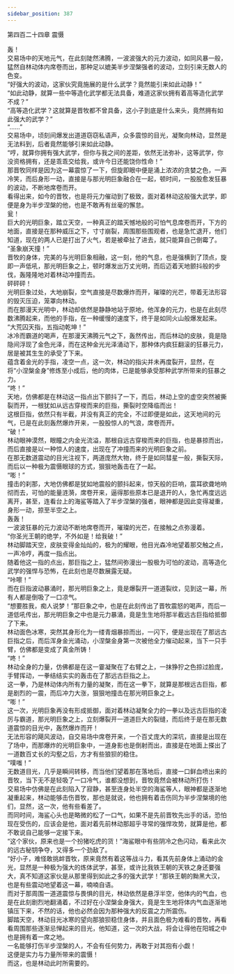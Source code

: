 ```yaml
---
sidebar_position: 387
---
```

 第四百二十四章 震慑


轰！  
交易场中的天地元气，在此刻陡然沸腾，一波波强大的元力波动，如同风暴一般，猛然自林动体内席卷而出，那种足以媲美半步涅槃强者的波动，立刻引来无数人的色变。  
“好强大的波动，这家伙究竟施展的是什么武学？竟然能引来如此动静！”  
“如此动静，就算一些中等造化武学都无法具备，难道这家伙拥有着高等造化武学不成？”  
“高等造化武学？这就算是晋牧都不曾具备，这小子到底是什么来头，竟然拥有如此强大的武学？”  
“……”  
交易场中，顷刻间爆发出道道窃窃私语声，众多震惊的目光，凝聚向林动，显然是无法料到，后者竟然能够引来如此动静。  
“哼，就算你拥有强大武学，但你与我之间的差距，依然无法弥补，这等武学，你没资格拥有，还是乖乖交给我，或许今日还能饶你性命！”  
那晋牧同样是因为这一幕震惊了一下，但旋即眼中便是涌上浓浓的贪婪之色，一声冷笑，而后身形一动，直接是与那光明巨象融合在一起，顿时间，一股股愈发狂暴的波动，不断地席卷而开。  
看得出来，如今的晋牧，也是将元力催动到了极致，面对着林动这般强大武学，即便是身为半步涅槃的他，也是不敢再有丝毫的懈怠。  
瓮！  
巨大的光明巨象，踏立天空，一种真正的踏天憾地般的可怕气息席卷而开，下方的地面，直接是在那种威压之下，寸寸崩裂，周围那些围观者，也是急忙退开，他们知道，现在的两人已是打出了火气，若是被牵扯了进去，就只能算自己倒霉了。  
“圣象崩天撞！”  
晋牧的身体，完美的与光明巨象相融，这一刻，他的气息，也是强横到了顶点，旋即一声低吼，那光明巨象之上，顿时爆发出万丈光明，而后迈着天地颤抖般的步伐，轰隆隆地对着林动冲撞而去。  
砰砰砰！  
光明巨象过处，大地崩裂，空气直接是尽数爆炸而开，璀璨的光芒，带着无法形容的毁灭压迫，笼罩向林动。  
而在那漫天光明中，林动却依然是静静地站于原地，他浑身的元力，也是在此刻尽数沸腾起来，而他的手指，在一种缓慢的速度下，终于是如同火山般爆发起来。  
“大荒囚天指，五指动乾坤！”  
冰冷而霸道的喝声，在那漫天沸腾元气之下，轰然传出，而后林动的皮肤，竟是隐隐间浮现了金色光泽，而在这种金光光泽涌动下，那种体内疯狂翻滚的狂暴元力，居是被其生生的承受了下来。  
蕴含着金光的手指，凌空一点，这一次，林动的指尖并未再度裂开，显然，在将“小涅槃金身”修炼至小成后，他的肉体，已是能够承受那种武学所带来的狂暴之力。  
“咚！”  
天地，仿佛都是在林动这一指点出下颤抖了一下，而后，林动上空的虚空突然被撕裂而开，一根犹如从远古穿梭而来的巨指，撕裂时空降临而出！  
这根巨指，依然只有半截，并没有真正的完全，不过即便是如此，这天地间的元气，已是在此刻轰然爆炸开来，一股股惊人的气浪，席卷而开。  
“破！”  
林动眼神漠然，眼瞳之内金光流溢，那根自远古穿梭而来的巨指，也是暴掠而出，而后直接是以一种惊人的速度，出现在了冲撞而来的光明巨象之前。  
在那无数道震动的目光注视下，两道庞然大物，终于是如同彗星一般，撕裂天际，而后以一种极为震慑眼球的方式，狠狠地轰击在了一起。  
“嘭！”  
撞击的刹那，大地仿佛都是犹如地震般的颤抖起来，惊天般的巨响，震耳欲聋地响彻而去，可怕的能量涟漪，席卷开来，逼得那些原本已是退开的人，急忙再度远远离开，甚至，连看台上的海鲨等踏入了半步涅槃的强者，眼神都是因此变得凝重，身形一动，掠至半空之上。  
轰轰！  
一波波狂暴的元力波动不断地席卷而开，璀璨的光芒，在接触之点弥漫着。  
“你圣光王朝的绝学，不外如是！给我破！”  
林动脚踏天空，皮肤变得金灿灿的，极为的耀眼，他目光森冷地望着那交触之点，一声冷哼，再度一指点出。  
随着他这一指的点出，那巨指之上，猛然间弥漫出一股极为可怕的波动，高等造化武学的强悍与恐怖，在此刻也是尽数展露无疑。  
“咔嚓！”  
而在巨指波动暴涌时，那光明巨象之上，竟是爆裂开一道道裂纹，见到这一幕，所有人都是倒吸了一口凉气。  
“想要胜我，痴人说梦！”那巨象之中，也是在此刻传出了晋牧震怒的喝声，而后一道低吼传出，那光明巨象之中也是元力暴涌，竟是生生地将那半截远古巨指给抵御了下来。  
林动面色冰寒，突然其身形化为一缕青烟暴掠而出，一闪下，便是出现在了那远古巨指之后，而后浑身金光涌动，小涅槃金身第一次被他全力催动起来，当下一只手臂，仿佛都是变成了真金所铸！  
“咚！”  
林动全身的力量，仿佛都是在这一霎凝聚在了右臂之上，一抹狰狞之色掠过脸庞，手臂挥动，一拳结结实实的轰击在了那远古巨指之上。  
这一拳，乃是林动体内所有力量的凝聚，而在这一拳下，就算是那根远古巨指，都是剧烈的一震，而后冲力大涨，狠狠地撞击在那光明巨象之上。  
“嘭！”  
这一次，光明巨象再没有形成抵御，面对着林动凝聚全力的一拳以及远古巨指的凌厉与霸道，那光明巨象之上，立刻爆裂开一道道巨大的裂缝，而后终于是在那无数道震惊的目光中，轰然爆炸而开！  
无法形容的飓风波动，自交易场中席卷开来，一个百丈庞大的深坑，直接是出现在了场中，而那爆炸的光明巨象中，一道身影也是倒射而出，直接是在地面上搽出了一道数百丈长的沟壑之后，方才有些狼狈的稳住。  
“噗嗤！”  
无数道目光，几乎是瞬间转移，而当他们望着那在落地后，直接一口鲜血喷出来的晋牧，当下无不是轻吸了一口冷气，谁都没想到，晋牧竟然会被林动所打伤！  
交易场中仿佛是在此刻陷入了寂静，甚至连身处半空的海鲨等人，眼神都是逐渐地凝重起来，林动能够击伤晋牧，那也是就说，他也拥有着击伤同为半步涅槃境的他们，显然，这一次，他有些看差了。  
而同时间，海鲨心头也是略微的松了一口气，如果不是先前晋牧先出手的话，恐怕现在受伤的，应该会是他，面对着先前林动那超乎寻常的强悍攻势，就算是他，都不敢说自己能够一定接下来。  
“这个家伙，原来也是一个扮猪吃虎的货！”海鲨眼中有些阴冷之色闪动，看来此次的远古秘钥争夺，又得多一个劲敌了。  
“好小子，难怪敢挑衅晋牧，原来竟然有着这等战斗力，看其先前身体上涌动的金光，显然是一种极为强大的炼体武学，甚至，或许比我铁王朝的天铁之身还要强大，真不知道这家伙是从那里得到如此之多的强大武学！”那铁王朝的黝黑大汉，也是有些震动地望着这一幕，喃喃自语。  
而对于那周围一道道震惊与畏惧的目光，林动依然是悬浮半空，他体内的气血，也是在此刻剧烈地翻涌着，不过好在小涅槃金身强大，竟是生生地将体内气血逐渐地镇压下来，不然的话，他也必然会因为那种强大的反震之力所震伤。  
脚踏天空，林动目光冰寒的望向那狼狈稳住身体，并且面色极为难看的晋牧，再看看周围那些逐渐忌惮起来的目光，他知道，这一次的大战，将会让得他在阳城之中也是拥有着一席之地。  
一名能够打伤半步涅槃的人，不会有任何势力，再敢于对其抱有小觑！  
这便是实力与力量所带来的震慑！  
而这，也是林动此时所需要的。  
  
  
